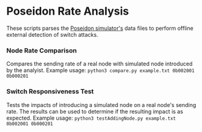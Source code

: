 # Poseidon Rate Analysis
These scripts parses the [Poseidon simulator's](https://github.com/StevenSeiden/Poseidon/) data files to perform offline external detection of switch attacks.

### Node Rate Comparison
Compares the sending rate of a real node with simulated node introduced by the analyist.
Example usage: `python3 compare.py example.txt 0b002001 0b000201`

### Switch Responsiveness Test
Tests the impacts of introducing a simulated node on a real node's sending rate. The results can be used to determine if the resulting impact is as expected.
Example usage: `python3 testAddingNode.py example.txt 0b002001 0b000201`
